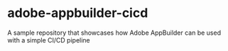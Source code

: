 # adobe-appbuilder-cicd
A sample repository that showcases how Adobe AppBuilder can be used with a simple CI/CD pipeline
